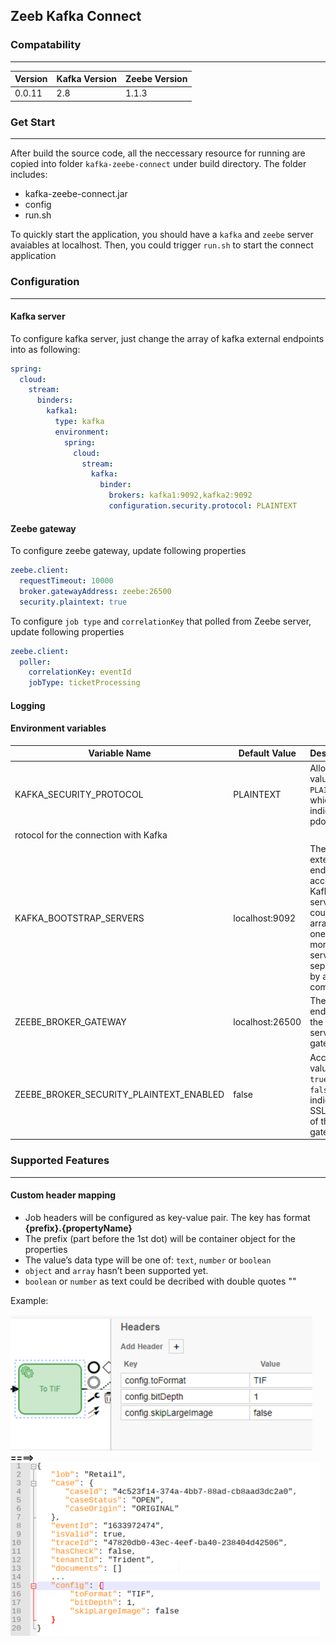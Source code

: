 ## Zeeb Kafka Connect
### Compatability
---

| Version | Kafka Version | Zeebe Version |
|---------------|---------------|-------------|
| 0.0.11 | 2.8 | 1.1.3

### Get Start
---

After build the source code, all the neccessary resource for running are copied into folder `kafka-zeebe-connect` under build directory. The folder includes:
* kafka-zeebe-connect.jar
* config
* run.sh

To quickly start the application, you should have a `kafka` and `zeebe` server avaiables at localhost. Then, you could trigger `run.sh` to start the connect application 

### Configuration
---

#### Kafka server
To configure kafka server, just change the array of kafka external endpoints into as following:
```yaml
spring:
  cloud:
    stream:
      binders:
        kafka1:
          type: kafka
          environment:
            spring:
              cloud:
                stream:
                  kafka:
                    binder:
                      brokers: kafka1:9092,kafka2:9092
                      configuration.security.protocol: PLAINTEXT
```
#### Zeebe gateway
To configure zeebe gateway, update following properties
```yaml
zeebe.client:
  requestTimeout: 10000
  broker.gatewayAddress: zeebe:26500
  security.plaintext: true
```
To configure `job type` and `correlationKey` that polled from Zeebe server, update following properties
```yaml
zeebe.client:
  poller:
    correlationKey: eventId
    jobType: ticketProcessing
```
#### Logging
#### Environment variables

| Variable Name | Default Value | Description |
|---------------|---------------|-------------|
| KAFKA_SECURITY_PROTOCOL | PLAINTEXT | Allowed value `SSL` or `PLAINTEXT`, which indicate the pdocument
rotocol for the connection with Kafka |
| KAFKA_BOOTSTRAP_SERVERS | localhost:9092 | The external endpoint to access to Kafka server, this could be an array of one or more kafka servers separated by a comma
| ZEEBE_BROKER_GATEWAY | localhost:26500 | The endpoint of the Zeebe server gateway |
| ZEEBE_BROKER_SECURITY_PLAINTEXT_ENABLED | false | Accept value of `true` or `false` to indicate the SSL status of the gateway

### Supported Features
---

#### Custom header mapping

* Job headers will be configured as key-value pair. The key has format **{prefix}.{propertyName}**
* The prefix (part before the 1st dot) will be container object for the properties
* The value’s data type will be one of: `text`, `number` or `boolean`
* `object` and `array` hasn’t been supported yet.
* `boolean` or `number` as text could be decribed with double quotes ""

Example:

![](images/job-headers.png)  **====>** ![](images/json-job-headers.png)
